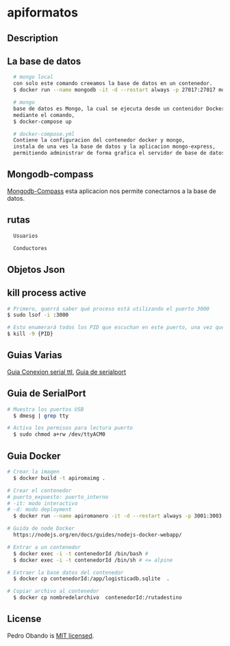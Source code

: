 # apiformatos

## Description

## La base de datos

```bash
  # mongo local
  con solo este comando creeamos la base de datos en un contenedor.
  $ docker run --name mongodb -it -d --restart always -p 27017:27017 mongo:4.2-bionic

  # mongo
  base de datos es Mongo, la cual se ejecuta desde un contenidor Docker.
  mediante el comando,
  $ docker-compose up

  # docker-compose.yml
  Contiene la configuracion del contenedor docker y mongo,
  instala de una ves la base de datos y la aplicacion mongo-express,
  permitiendo administrar de forma grafica el servidor de base de datos.
```

## Mongodb-compass

[Mongodb-Compass](https://www.mongodb.com/products/compass) esta aplicacion nos permite conectarnos a la base de datos.

## rutas

```bash
  Usuarios
```

```bash
  Conductores
```

## Objetos Json

## kill process active

```bash
# Primero, querrá saber qué proceso está utilizando el puerto 3000
$ sudo lsof -i :3000

# Esto enumerará todos los PID que escuchan en este puerto, una vez que tenga el PID puede terminarlo:
$ kill -9 {PID}
```

## Guias Varias

[Guia Conexion serial ttl](https://ubuntuperonista.blogspot.com/2017/09/como-me-conecto-traves-de-conexion-serial-ttl-ubuntu.html), [Guia de serialport](https://github.com/node-serialport/node-serialport#readme)

## Guia de SerialPort

```bash
# Muestra los puertos USB
  $ dmesg | grep tty

# Activa los permisos para lectura puerto
  $ sudo chmod a+rw /dev/ttyACM0
```

## Guia Docker

```bash
# Crear la imagen
  $ docker build -t apiromaimg .

# Crear el contenedor
# puerto_expuesto: puerto_interno
# -it: modo interactivo
# -d: modo deployment
  $ docker run --name apiromanero -it -d --restart always -p 3001:3003 apiromaimg

# Guida de node Docker
  https://nodejs.org/en/docs/guides/nodejs-docker-webapp/

# Entrar a un contenedor
  $ docker exec -i -t contenedorId /bin/bash #
  $ docker exec -i -t contenedorId /bin/sh # <= alpine

# Extraer la base datos del contenedor
  $ docker cp contenedorId:/app/logisticadb.sqlite  .

# Copiar archivo al contenedor
  $ docker cp nombredelarchivo  contenedorId:/rutadestino
```

## License

Pedro Obando is [MIT licensed](LICENSE).

